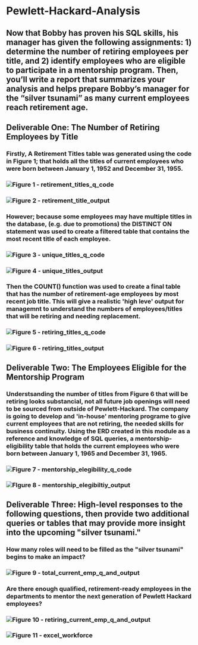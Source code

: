 # Pewlett-Hackard-Analysis

## Now that Bobby has proven his SQL skills, his manager has given the following assignments: 1) determine the number of retiring employees per title, and 2) identify employees who are eligible to participate in a mentorship program. Then, you’ll write a report that summarizes your analysis and helps prepare Bobby’s manager for the “silver tsunami” as many current employees reach retirement age.

## Deliverable One: The Number of Retiring Employees by Title
### Firstly, A Retirement Titles table was generated using the code in Figure 1; that holds all the titles of current employees who were born between January 1, 1952 and December 31, 1955. 
### ![Figure 1 - retirement_titles_q_code](https://github.com/ASCHEET/Pewlett-Hackard-Analysis/blob/main/Data/retirement_table.png?raw=true)
### ![Figure 2 - retirement_title_output](https://github.com/ASCHEET/Pewlett-Hackard-Analysis/blob/main/Data/retirement_table_output.png?raw=true)
### However; because some employees may have multiple titles in the database, (e.g. due to promotions) the DISTINCT ON statement was used to create a filtered table that contains the most recent title of each employee. 
### ![Figure 3 - unique_titles_q_code](https://github.com/ASCHEET/Pewlett-Hackard-Analysis/blob/main/Data/unique_title_q_code.png?raw=true)
### ![Figure 4 - unique_titles_output](https://github.com/ASCHEET/Pewlett-Hackard-Analysis/blob/main/Data/unique_title_output.png?raw=true)
### Then the COUNT() function was used to create a final table that has the number of retirement-age employees by most recent job title.  This will give a realistic 'high leve' output for managemnt to understand the numbers of employees/titles that will be retiring and needing replacement.
### ![Figure 5 - retiring_titles_q_code](https://github.com/ASCHEET/Pewlett-Hackard-Analysis/blob/main/Data/retireing_titles_q_code.png?raw=true)
### ![Figure 6 - retiring_titles_output](https://github.com/ASCHEET/Pewlett-Hackard-Analysis/blob/main/Data/retireing_titles_output.png?raw=true)

## Deliverable Two: The Employees Eligible for the Mentorship Program
### Understsanding the number of titles from Figure 6 that will be retiring looks substancial, not all future job openings will need to be sourced from outside of Pewlett-Hackard.  The company is going to develop and 'in-house' mentoring programe to give current employees that are not retiring, the needed skills for business continuity. Using the ERD created in this module as a reference and knowledge of SQL queries, a mentorship-eligibility table that holds the current employees who were born between January 1, 1965 and December 31, 1965.
### ![Figure 7 - mentorship_elegibility_q_code](https://github.com/ASCHEET/Pewlett-Hackard-Analysis/blob/main/Data/mentorship_eleigibility_q_code.png?raw=true)
### ![FIgure 8 - mentorship_elegibiltiy_output](https://github.com/ASCHEET/Pewlett-Hackard-Analysis/blob/main/Data/mentorship_eleigibility_output.png?raw=true)

## Deliverable Three: High-level responses to the following questions, then provide two additional queries or tables that may provide more insight into the upcoming "silver tsunami." 
### How many roles will need to be filled as the "silver tsunami" begins to make an impact?
### ![Figure 9 - total_current_emp_q_and_output](https://github.com/ASCHEET/Pewlett-Hackard-Analysis/blob/main/Data/total_current_emp_q_and_output.png?raw=true) 
### Are there enough qualified, retirement-ready employees in the departments to mentor the next generation of Pewlett Hackard employees?
### ![Figure 10 - retiring_current_emp_q_and_output](https://github.com/ASCHEET/Pewlett-Hackard-Analysis/blob/main/Data/retiring_current_emp_q_and_output.png?raw=true)
### ![Figure 11 - excel_workforce](https://github.com/ASCHEET/Pewlett-Hackard-Analysis/blob/main/Data/workforce.png?raw=true)












